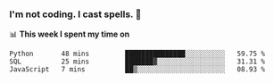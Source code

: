 ### I'm not coding. I cast spells. 🎩

📊 **This week I spent my time on**
<!--START_SECTION:waka-->
```text
Python       48 mins         ███████████████░░░░░░░░░░   59.75 % 
SQL          25 mins         ███████▓░░░░░░░░░░░░░░░░░   31.31 % 
JavaScript   7 mins          ██▒░░░░░░░░░░░░░░░░░░░░░░   08.93 % 
```
<!--END_SECTION:waka-->
